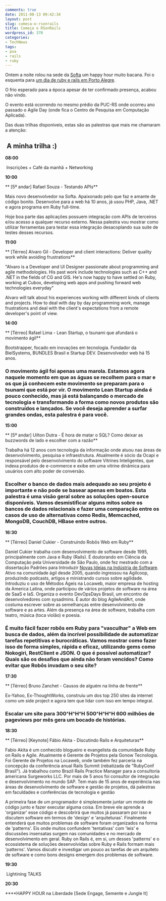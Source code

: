 ```yaml
---
comments: true
date: 2011-08-13 09:42:34
layout: post
slug: comeca-o-rsonrails
title: Começa o RSonRails
wordpress_id: 370
categories:
- TechNews
tags:
- poa
- rails
- ruby
---
```


Ontem a noite rolou na sede da [Softa](http://www.softa.com.br/pt) um happy hour muito bacana. Foi o esquenta para [um dia de ruby e rails em Porto Alegre](http://rsonrails.com.br/).

O frio esperado para a época apesar de ter confirmado presença, acabou não vindo.

O evento está ocorrendo no mesmo prédio da PUC-RS onde ocorreu ano passado o Agile Day (onde fica o Centro de Pesquisa em Computação Aplicada).

Das duas trilhas disponíveis, estas são as palestras que mais me chamaram a atenção:


##  A minha trilha :)













**08:00**










 Inscrições + Café da manhã + Networking













**10:00**


** [5º andar] Rafael Souza - Testando APIs**




Mais novo desenvolvedor na Softa. Apaixonado pelo que faz e amante de código bonito. Desenvolve para a web há 10 anos, já usou PHP, Java, .NET e agora programa em Ruby full-time.





Hoje boa parte das aplicações possuem integração com APIs de terceiros e/ou acesso a qualquer recurso externo. Nessa palestra vou mostrar como utilizar ferramentas para testar essa integração desacoplando sua suite de testes desses recursos.













**11:00**













** [Térreo] Alvaro Gil - Developer and client interactions: Deliver quality work while avoiding frustrations**




"Alvaro is a Developer and UI Designer passionate about programming and agile methodologies. His past work include technologies such as C++ and .NET in the fields of CG and GIS. He's now happy to have settled on Ruby, working at Cubox, developing web apps and pushing forward web technologies everyday"




Alvaro will talk about his experiences working with different kinds of clients and projects. How to deal with day by day programming work, manage frustrations and deal with the client's expectations from a remote developer's point of view.










**14:00**


** [Térreo] Rafael Lima - Lean Startup, o tsunami que afundará o movimento ágil**




Bootstrapper, focado em inovações em tecnologia. Fundador da BielSystems, BUNDLES Brasil e Startup DEV. Desenvolvedor web há 15 anos.


### O movimento ágil foi apenas uma marola. Estamos agora naquele momento em que as águas se recolhem para o mar e os que já conhecem este movimento se preparam para o tsunami que está por vir. O movimento Lean Startup ainda é pouco conhecido, mas já está balançando o mercado de tecnologia e transformando a forma como novos produtos são construídos e lançados. Se você deseja aprender a surfar grandes ondas, esta palestra é para você.













**15:00**


** [5º andar] Uilton Dutra - É hora de matar o SQL? Como deixar as buzzwords de lado e escolher com a razão**




Trabalha há 12 anos com tecnologia da informação onde atuou nas áreas de desenvolvimento, pesquisa e infraestrutura. Atualmente é sócio da Ocapi e responsável pelo desenvolvimento do software Vitrines Inteligentes, que indexa produtos de e-commerce e exibe em uma vitrine dinâmica para usuários com alto poder de conversão.


### Escolher o banco de dados mais adequado ao seu projeto é importante e não pode se basear apenas em boatos. Esta palestra é uma visão geral sobre as soluções open-source disponíveis. Vamos desmistificar alguns mitos sobre os bancos de dados relacionais e fazer uma comparação entre os casos de uso de alternativas como Redis, Memcached, MongoDB, CouchDB, HBase entre outros.













**16:30**







** [Térreo] Daniel Cukier - Construindo Robôs Web em Ruby**




Daniel Cukier trabalha com desenvolvimento de software desde 1995, principalmente com Java e Ruby (Rails). É doutorando em Ciência da Computação pela Universidade de São Paulo, onde fez mestrado com a dissertação Padrões para Introduzir [Novas Ideias na Indústria de Software](http://vimeo.com/6094673). Ativo na comunidade ágil desde 2005, quando ingressou na Agilcoop, produzindo podcasts, artigos e ministrando cursos sobre agilidade. Introduziu o uso de Métodos Ágeis na Locaweb, maior empresa de hosting da America Latina, onde participou de vários projetos de software na área de SaaS e IaS. Organiza o evento DevOpsDays Brasil, um encontro de desenvolvedores com sysadmins. É autor do blog AgileAndArt, onde costuma escrever sobre as semelhanças entre desenvolvimento de software e as artes. Além da presença na área de software, trabalha com teatro, música (toca violão) e poesia.


### É muito fácil fazer robôs em Ruby para "vasculhar" a Web em busca de dados, além da incrível possibilidade de automatizar tarefas repetitivas e burocráticas. Vamos mostrar como fazer isso de forma simples, rápida e eficaz, utilizando gems como Nokogiri, RestClient e JSON. O que é possível automatizar? Quais são os desafios que ainda não foram vencidos? Como evitar que Robôs invadam o seu site?













**17:30**


** [Térreo] Bruno Zanchet - Causos de alguém na linha de frente**




Ex-Yahoo, Ex-ThoughtWorks, construiu um dos top 250 sites da internet como um side project e agora tem que lidar com isso em tempo integral.


### Escalar um site para 300^H^H^H 500^H^H^H 600 milhões de pageviews por mês gera um bocado de histórias.
















**18:30**


** [Térreo] [Keynote] Fábio Akita - Discutindo Rails e Arquiteturas**




Fabio Akita é um conhecido blogueiro e evangelista da comunidade Ruby on Rails e Agile. Atualmente é Gerente de Projetos pela Gonow Tecnologia. Foi Gerente de Projetos na Locaweb, onde também fez parceria na concepção da conferência anual Rails Summit (rebatizada de "RubyConf Brasil"). Já trabalhou como Brazil Rails Practice Manager para a consultoria americana Surgeworks LLC. Por mais de 5 anos foi consultor de integração e desenvolvimento no mundo SAP. Tem mais de 15 anos de experiência nas áreas de desenvolvimento de software e gestão de projetos, dá palestras em faculdades e conferências de tecnologia e gestão





A primeira fase de um programador é simplesmente juntar um monte de código junto e fazer executar alguma coisa. Em breve ele aprende a 'organizar' esse código e descobrirá que muitos já passaram por isso e discutem software em termos de 'design' e 'arquiteturas'. Finalmente entenderá que muitos problemas de software foram organizados na forma de 'patterns'. Eis onde muitos confundem 'tentativas' com 'leis' e discussões insensatas surgem nas comunidades e no mercado de desenvolvimento em geral. Ruby on Rails é, em si, um desses 'patterns' e o ecossistema de soluções desenvolvidas sobre Ruby e Rails formam mais 'patterns'. Vamos discutir e investigar um pouco as tarefas de um arquiteto de software e como bons designs emergem dos problemas de software.













**19:30**


 Lightining TALKS













**20:30**




****HAPPY HOUR na Liberdade [Sede Engage, Semente e Jungle It]












